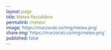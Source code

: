 ```yaml
---
layout: page
title: Meteo Rescaldina
permalink: /meteo/
image: 'https://marzorati.co/img/meteo.png'
share-img: 'https://marzorati.co/img/meteo.png'
published: false
---
```

<center>

<html lang="it">
<head>
    <meta charset="UTF-8">
    <meta name="viewport" content="width=device-width, initial-scale=1.0">
    <title>Previsioni Meteo Rescaldina</title>
    <link rel="stylesheet" href="https://cdnjs.cloudflare.com/ajax/libs/font-awesome/6.4.0/css/all.min.css">
    <style>
        * {
            margin: 0;
            padding: 0;
            box-sizing: border-box;
            font-family: 'Segoe UI', Tahoma, Geneva, Verdana, sans-serif;
        }
        
        body {
            background: #ffffff;
            padding: 15px;
        }
        
        .weather-cards {
            display: grid;
            grid-template-columns: repeat(auto-fit, minmax(180px, 1fr));
            gap: 20px;
            max-width: 1000px;
            margin: 0 auto;
        }
        
        .weather-card {
            background: #f8f9fa;
            border-radius: 15px;
            padding: 20px;
            text-align: center;
            box-shadow: 0 4px 8px rgba(0,0,0,0.08);
            border: 1px solid #e9ecef;
        }
        
        .day {
            font-size: 1.5rem;  /* Aumentato da 1.2rem */
            font-weight: 600;
            color: #495057;
            margin-bottom: 10px;
        }
        
        .date {
            font-size: 1.2rem;  /* Aumentato da 1rem */
            color: #868e96;
            margin-bottom: 15px;
        }
        
        .weather-icon {
            font-size: 3rem;    /* Aumentato da 2.4rem */
            margin-bottom: 15px;
            color: #4a6bdf;
        }
        
        .temp {
            font-size: 2.2rem;  /* Aumentato da 1.8rem */
            font-weight: bold;
            color: #212529;
            margin-bottom: 10px;
        }
        
        .temp span {
            opacity: 0.7;
            font-weight: normal;
            font-size: 1.8rem;  /* Dimensione separata per temp.min */
        }
        
        .description {
            font-size: 1.2rem;  /* Aumentato da 1rem */
            color: #495057;
            margin-bottom: 15px;
            text-transform: capitalize;
        }
        
        .details {
            font-size: 1.1rem;  /* Aumentato da 0.9rem */
            color: #868e96;
            display: flex;
            justify-content: space-around;
        }
        
        .details i {
            margin-right: 6px;
            color: #4a6bdf;
        }
        
        @media (max-width: 768px) {
            .weather-cards {
                grid-template-columns: repeat(2, 1fr);
                gap: 15px;
            }
            
            .weather-card {
                padding: 18px;
            }
            
            .day {
                font-size: 1.4rem;
            }
            
            .temp {
                font-size: 2rem;
            }
        }
        
        @media (max-width: 480px) {
            body {
                padding: 10px;
            }
            
            .weather-cards {
                gap: 12px;
            }
            
            .weather-card {
                padding: 15px;
            }
            
            .day {
                font-size: 1.3rem;
            }
            
            .date {
                font-size: 1.1rem;
            }
            
            .weather-icon {
                font-size: 2.8rem;
            }
            
            .temp {
                font-size: 1.8rem;
            }
            
            .temp span {
                font-size: 1.5rem;
            }
            
            .description {
                font-size: 1.1rem;
            }
            
            .details {
                font-size: 1rem;
            }
        }
    </style>
</head>
<body>
    <div class="weather-cards" id="weather-cards">
        <div style="text-align: center; grid-column: 1/-1; padding: 40px; font-size: 1.5rem;">
            <i class="fas fa-spinner fa-spin"></i> Caricamento...
        </div>
    </div>

    <script>
        // API Config
        const API_KEY = "ApnIbUcAvKoThDuZIgrogmWjOnZRSVHu";
        const LOCATION = "45.6206,8.9526";
        const DAYS = 6;
        
        async function fetchWeather() {
            const weatherContainer = document.getElementById("weather-cards");
            
            try {
                const response = await fetch(
                    `https://api.tomorrow.io/v4/weather/forecast?location=${LOCATION}&apikey=${API_KEY}&timesteps=daily&units=metric`
                );
                
                if (!response.ok) throw new Error("Errore nel caricamento dati");
                
                const data = await response.json();
                if (!data.timelines?.daily) throw new Error("Dati non disponibili");
                
                displayWeather(data.timelines.daily);
            } catch (error) {
                weatherContainer.innerHTML = `
                    <div style="grid-column: 1/-1; color: #dc3545; text-align: center; padding: 40px; font-size: 1.4rem;">
                        <i class="fas fa-exclamation-triangle"></i> ${error.message}
                    </div>
                `;
            }
        }
        
        function displayWeather(dailyData) {
            const weatherContainer = document.getElementById("weather-cards");
            weatherContainer.innerHTML = "";
            
            dailyData.slice(0, DAYS).forEach(day => {
                const date = new Date(day.time);
                const dayName = date.toLocaleDateString("it-IT", { weekday: "short" });
                const formattedDate = date.toLocaleDateString("it-IT", { day: "numeric", month: "short" });
                
                weatherContainer.innerHTML += `
                    <div class="weather-card">
                        <div class="day">${dayName}</div>
                        <div class="date">${formattedDate}</div>
                        <div class="weather-icon">${getWeatherIcon(day.values.weatherCode)}</div>
                        <div class="temp">${Math.round(day.values.temperatureMax)}° <span>${Math.round(day.values.temperatureMin)}°</span></div>
                        <div class="description">${getWeatherDescription(day.values.weatherCode)}</div>
                        <div class="details">
                            <div><i class="fas fa-tint"></i> ${Math.round(day.values.humidityAvg)}%</div>
                            <div><i class="fas fa-wind"></i> ${Math.round(day.values.windSpeedAvg)} km/h</div>
                        </div>
                    </div>
                `;
            });
        }
        
        function getWeatherIcon(weatherCode) {
            const icons = {
                1000: "☀️", 1100: "🌤", 1101: "⛅", 1102: "🌥",
                1001: "☁️", 2000: "🌫", 2100: "🌫", 4000: "🌧",
                4001: "🌧", 4200: "🌦", 4201: "🌧", 5000: "❄️",
                5001: "🌨", 5100: "❄️", 5101: "🌨", 6000: "🌧",
                6001: "🌧", 6200: "🌧", 6201: "🌧", 7000: "🌨",
                7101: "🌨", 7102: "🌨", 8000: "⛈"
            };
            return icons[weatherCode] || "🌤";
        }
        
        function getWeatherDescription(weatherCode) {
            const descriptions = {
                1000: "Sereno", 1100: "Sereno", 1101: "Nuv.sparse",
                1102: "Nuvoloso", 1001: "Coperto", 2000: "Nebbia",
                2100: "Foschia", 4000: "Pioviggine", 4001: "Pioggia",
                4200: "Pioggia", 4201: "Pioggia", 5000: "Neve",
                5001: "Neve", 5100: "Neve", 5101: "Neve",
                6000: "Gelata", 6001: "Gelata", 6200: "Gelata",
                6201: "Gelata", 7000: "Grandine", 7101: "Grandine",
                7102: "Grandine", 8000: "Temporale"
            };
            return descriptions[weatherCode] || "Variabile";
        }
        
        document.addEventListener("DOMContentLoaded", fetchWeather);
    </script>
</body>
</html>

</center>